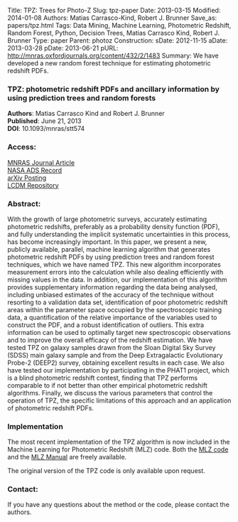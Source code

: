 Title: TPZ: Trees for Photo-Z
Slug: tpz-paper
Date: 2013-03-15
Modified: 2014-01-08
Authors: Matias Carrasco-Kind, Robert J. Brunner
Save_as: papers/tpz.html
Tags: Data Mining, Machine Learning, Photometric Redshift, Random Forest, Python, Decision Trees, Matias Carrasco Kind, Robert J. Brunner
Type: paper
Parent: photoz
Construction:
sDate: 2012-11-15
aDate: 2013-03-28
pDate: 2013-06-21
pURL: http://mnras.oxfordjournals.org/content/432/2/1483
Summary: We have developed a new random forest technique for estimating photometric redshift PDFs.

### TPZ: photometric redshift PDFs and ancillary information by using prediction trees and random forests

**Authors**: Matias Carrasco Kind and Robert J. Brunner  
**Published**:   June 21, 2013  
**DOI**: 10.1093/mnras/stt574

### Access:
[MNRAS Journal Article](http://mnras.oxfordjournals.org/content/432/2/1483)  
[NASA ADS Record](http://adsabs.harvard.edu/cgi-bin/bib_query?arXiv:1303.7269)  
[arXiv Posting](http://arxiv.org/abs/1303.7269)  
[LCDM Repository](/static/papers/tpz.pdf)

### Abstract:
With the growth of large photometric surveys, accurately estimating
photometric redshifts, preferably as a probability density function
(PDF), and fully understanding the implicit systematic uncertainties in
this process, has become increasingly important. In this paper, we
present a new, publicly available, parallel, machine learning algorithm
that generates photometric redshift PDFs by using prediction trees and
random forest techniques, which we have named TPZ. This new algorithm
incorporates measurement errors into the calculation while also dealing
efficiently with missing values in the data. In addition, our
implementation of this algorithm provides supplementary information
regarding the data being analysed, including unbiased estimates of the
accuracy of the technique without resorting to a validation data set,
identification of poor photometric redshift areas within the parameter
space occupied by the spectroscopic training data, a quantification of
the relative importance of the variables used to construct the PDF, and
a robust identification of outliers. This extra information can be used
to optimally target new spectroscopic observations and to improve the
overall efficacy of the redshift estimation. We have tested TPZ on
galaxy samples drawn from the Sloan Digital Sky Survey (SDSS) main
galaxy sample and from the Deep Extragalactic Evolutionary Probe-2
(DEEP2) survey, obtaining excellent results in each case. We also have
tested our implementation by participating in the PHAT1 project, which
is a blind photometric redshift contest, finding that TPZ performs
comparable to if not better than other empirical photometric redshift
algorithms. Finally, we discuss the various parameters that control the
operation of TPZ, the specific limitations of this approach and an
application of photometric redshift PDFs.

### Implementation

The most recent implementation of the TPZ algorithm is now included in
the Machine Learning for Photometric Redshift (MLZ) code. Both the [MLZ
code](/static/code/MLZ/MLZ-1.0.tar.gz) and the [MLZ
Manual](/static/code/MLZ/doc/html/index.html) are freely available.

The original version of the TPZ code is only available upon request.

### Contact:

If you have any questions about the method or the code, please contact
the authors.
